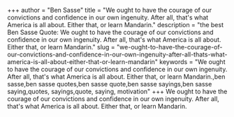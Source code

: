 +++
author = "Ben Sasse"
title = "We ought to have the courage of our convictions and confidence in our own ingenuity. After all, that's what America is all about. Either that, or learn Mandarin."
description = "the best Ben Sasse Quote: We ought to have the courage of our convictions and confidence in our own ingenuity. After all, that's what America is all about. Either that, or learn Mandarin."
slug = "we-ought-to-have-the-courage-of-our-convictions-and-confidence-in-our-own-ingenuity-after-all-thats-what-america-is-all-about-either-that-or-learn-mandarin"
keywords = "We ought to have the courage of our convictions and confidence in our own ingenuity. After all, that's what America is all about. Either that, or learn Mandarin.,ben sasse,ben sasse quotes,ben sasse quote,ben sasse sayings,ben sasse saying,quotes, sayings,quote, saying, motivation"
+++
We ought to have the courage of our convictions and confidence in our own ingenuity. After all, that's what America is all about. Either that, or learn Mandarin.
